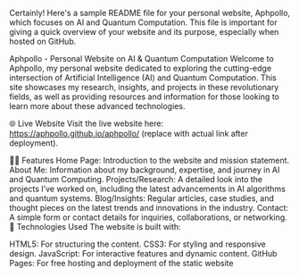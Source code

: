 
Certainly! Here's a sample README file for your personal website, Aphpollo, which focuses on AI and Quantum Computation. This file is important for giving a quick overview of your website and its purpose, especially when hosted on GitHub.

Aphpollo - Personal Website on AI & Quantum Computation
Welcome to Aphpollo, my personal website dedicated to exploring the cutting-edge intersection of Artificial Intelligence (AI) and Quantum Computation. This site showcases my research, insights, and projects in these revolutionary fields, as well as providing resources and information for those looking to learn more about these advanced technologies.

🌐 Live Website
Visit the live website here: https://aphpollo.github.io/aphpollo/ (replace with actual link after deployment).

🧑‍💻 Features
Home Page: Introduction to the website and mission statement.
About Me: Information about my background, expertise, and journey in AI and Quantum Computing.
Projects/Research: A detailed look into the projects I’ve worked on, including the latest advancements in AI algorithms and quantum systems.
Blog/Insights: Regular articles, case studies, and thought pieces on the latest trends and innovations in the industry.
Contact: A simple form or contact details for inquiries, collaborations, or networking.
🚀 Technologies Used
The website is built with:

HTML5: For structuring the content.
CSS3: For styling and responsive design.
JavaScript: For interactive features and dynamic content.
GitHub Pages: For free hosting and deployment of the static website
